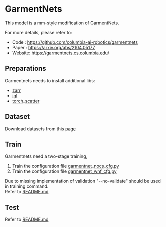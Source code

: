 # GarmentNets
This model is a mm-style modification of GarmentNets.

For more details, please refer to:
* Code : https://github.com/columbia-ai-robotics/garmentnets
* Paper : https://arxiv.org/abs/2104.05177
* Website: https://garmentnets.cs.columbia.edu/

## Preparations
Garmentnets needs to install additional libs:
* [zarr](https://github.com/zarr-developers/zarr-python/tree/main)
* [igl](https://github.com/libigl/libigl-python-bindings)
* [torch_scatter](https://github.com/rusty1s/pytorch_scatter)


## Dataset
Download datasets from this [page](https://github.com/columbia-ai-robotics/garmentnets)

## Train
Garmentnets need a two-stage training, 
1. Train the configuration file [garmentnet_nocs_cfg.py](./configs/garmentnet_nocs_cfg.py)
2. Train the configuration file [garmentnet_wnf_cfg.py](./configs/garmentnet_wnf_cfg.py)


Due to missing implementation of validation "--no-validate" should be used in training command.\
Refer to [README.md]((../../README.md))

## Test
Refer to [README.md](../../README.md)